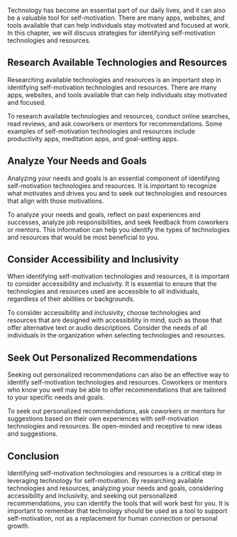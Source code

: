 
Technology has become an essential part of our daily lives, and it can also be a valuable tool for self-motivation. There are many apps, websites, and tools available that can help individuals stay motivated and focused at work. In this chapter, we will discuss strategies for identifying self-motivation technologies and resources.

Research Available Technologies and Resources
---------------------------------------------

Researching available technologies and resources is an important step in identifying self-motivation technologies and resources. There are many apps, websites, and tools available that can help individuals stay motivated and focused.

To research available technologies and resources, conduct online searches, read reviews, and ask coworkers or mentors for recommendations. Some examples of self-motivation technologies and resources include productivity apps, meditation apps, and goal-setting apps.

Analyze Your Needs and Goals
----------------------------

Analyzing your needs and goals is an essential component of identifying self-motivation technologies and resources. It is important to recognize what motivates and drives you and to seek out technologies and resources that align with those motivations.

To analyze your needs and goals, reflect on past experiences and successes, analyze job responsibilities, and seek feedback from coworkers or mentors. This information can help you identify the types of technologies and resources that would be most beneficial to you.

Consider Accessibility and Inclusivity
--------------------------------------

When identifying self-motivation technologies and resources, it is important to consider accessibility and inclusivity. It is essential to ensure that the technologies and resources used are accessible to all individuals, regardless of their abilities or backgrounds.

To consider accessibility and inclusivity, choose technologies and resources that are designed with accessibility in mind, such as those that offer alternative text or audio descriptions. Consider the needs of all individuals in the organization when selecting technologies and resources.

Seek Out Personalized Recommendations
-------------------------------------

Seeking out personalized recommendations can also be an effective way to identify self-motivation technologies and resources. Coworkers or mentors who know you well may be able to offer recommendations that are tailored to your specific needs and goals.

To seek out personalized recommendations, ask coworkers or mentors for suggestions based on their own experiences with self-motivation technologies and resources. Be open-minded and receptive to new ideas and suggestions.

Conclusion
----------

Identifying self-motivation technologies and resources is a critical step in leveraging technology for self-motivation. By researching available technologies and resources, analyzing your needs and goals, considering accessibility and inclusivity, and seeking out personalized recommendations, you can identify the tools that will work best for you. It is important to remember that technology should be used as a tool to support self-motivation, not as a replacement for human connection or personal growth.
